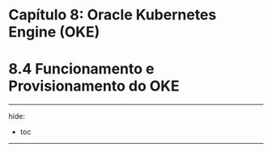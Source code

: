 # Capítulo 8: Oracle Kubernetes Engine (OKE)

# 8.4 Funcionamento e Provisionamento do OKE
---
hide:
  - toc
---